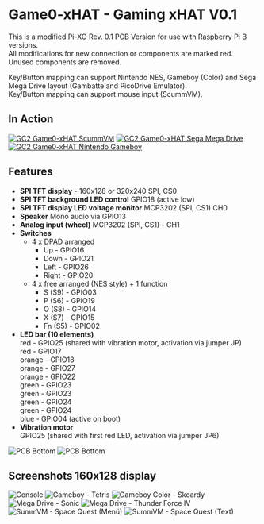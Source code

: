 # Game0-xHAT - Gaming xHAT V0.1

This is a modified [Pi-XO](https://github.com/GrazerComputerClub/Pi-XO) Rev. 0.1 PCB Version for use with Raspberry Pi B versions.  
All modifications for new connection or components are marked red. Unused components are removed.  

Key/Button mapping can support Nintendo NES, Gameboy (Color) and Sega Mega Drive layout (Gambatte and PicoDrive Emulator).  
Key/Button mapping can support mouse input (ScummVM). 

## In Action

[![GC2 Game0-xHAT ScummVM](https://img.youtube.com/vi/9YzMNbByE_w/0.jpg)](https://www.youtube.com/watch?v=9YzMNbByE_w)
[![GC2 Game0-xHAT Sega Mega Drive](https://img.youtube.com/vi/PtT1OVjE4Fs/0.jpg)](https://www.youtube.com/watch?v=PtT1OVjE4Fs)[![GC2 Game0-xHAT Nintendo Gameboy](https://img.youtube.com/vi/3sH8cGopgdA/0.jpg)](https://www.youtube.com/watch?v=3sH8cGopgdA)

## Features

- **SPI TFT display** - 160x128 or 320x240
  SPI, CS0   
- **SPI TFT background LED control**
  GPIO18 (active low)
- **SPI TFT display LED voltage monitor**
  MCP3202 (SPI, CS1) CH0 
- **Speaker**
  Mono audio via GPIO13  
- **Analog input (wheel)** 
  MCP3202 (SPI, CS1) - CH1
- **Switches** 
  - 4 x DPAD arranged   
    * Up - GPIO16  
    * Down - GPIO21  
    * Left - GPIO26  
    * Right - GPIO20  
  - 4 x free arranged (NES style) + 1 function  
    * S (S9) - GPIO03
    * P (S6) - GPIO19  
    * O (S8) - GPIO14     
    * X (S7) - GPIO15  
    * Fn (S5) - GPIO02  
- **LED bar (10 elements)**  
  red - GPIO25 (shared with vibration motor, activation via jumper JP)  
  red - GPIO17  
  orange - GPIO18  
  orange - GPIO27  
  orange - GPIO22  
  green - GPIO23  
  green - GPIO23  
  green - GPIO24  
  green - GPIO24  
  blue - GPIO04 (active on boot)   
- **Vibration motor**  
 GPIO25 (shared with first red LED, activation via jumper JP6)

![PCB Bottom](https://github.com/GrazerComputerClub/Game0-xHAT/raw/master/GV-xHAT_top.png)
![PCB Bottom](https://github.com/GrazerComputerClub/Game0-xHAT/raw/master/GV-xHAT_bottom.png)


## Screenshots 160x128 display

![Console](https://github.com/GrazerComputerClub/Game0-xHAT/raw/master/screenshots/160x128/Console.png)
![Gameboy - Tetris](https://github.com/GrazerComputerClub/Game0-xHAT/raw/master/screenshots/160x128/Tetris.png)
![Gameboy Color - Skoardy](https://github.com/GrazerComputerClub/Game0-xHAT/raw/master/screenshots/160x128/Skoardy.png)
![Mega Drive - Sonic](https://github.com/GrazerComputerClub/Game0-xHAT/raw/master/screenshots/160x128/Sonic.png)
![Mega Drive - Thunder Force IV](https://github.com/GrazerComputerClub/Game0-xHAT/raw/master/screenshots/160x128/ThunderForceIV.png)
![SummVM - Space Quest (Menü)](https://github.com/GrazerComputerClub/Game0-xHAT/raw/master/screenshots/160x128/ScummVM-Menu.png)
![SummVM - Space Quest (Text)](https://github.com/GrazerComputerClub/Game0-xHAT/raw/master/screenshots/160x128/ScummVM-Text.png)
